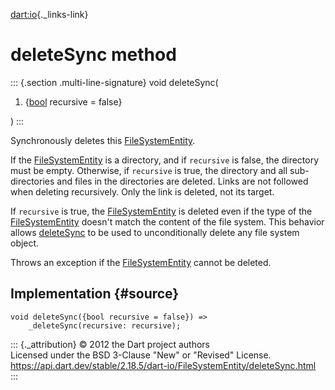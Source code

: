 [dart:io](../../dart-io/dart-io-library){._links-link}

deleteSync method
=================

::: {.section .multi-line-signature}
void deleteSync(

1.  {[bool](../../dart-core/bool-class) recursive = false}

)
:::

Synchronously deletes this
[FileSystemEntity](../filesystementity-class).

If the [FileSystemEntity](../filesystementity-class) is a directory, and
if `recursive` is false, the directory must be empty. Otherwise, if
`recursive` is true, the directory and all sub-directories and files in
the directories are deleted. Links are not followed when deleting
recursively. Only the link is deleted, not its target.

If `recursive` is true, the
[FileSystemEntity](../filesystementity-class) is deleted even if the
type of the [FileSystemEntity](../filesystementity-class) doesn\'t match
the content of the file system. This behavior allows
[deleteSync](deletesync) to be used to unconditionally delete any file
system object.

Throws an exception if the [FileSystemEntity](../filesystementity-class)
cannot be deleted.

Implementation {#source}
--------------

``` {.language-dart data-language="dart"}
void deleteSync({bool recursive = false}) =>
    _deleteSync(recursive: recursive);
```

::: {._attribution}
© 2012 the Dart project authors\
Licensed under the BSD 3-Clause \"New\" or \"Revised\" License.\
<https://api.dart.dev/stable/2.18.5/dart-io/FileSystemEntity/deleteSync.html>
:::
